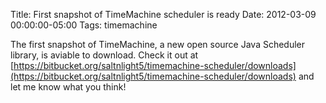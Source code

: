 Title: First snapshot of TimeMachine scheduler is ready
Date: 2012-03-09 00:00:00-05:00
Tags: timemachine


The first snapshot of TimeMachine, a new open source Java Scheduler library, is aviable to download. Check it out at [https://bitbucket.org/saltnlight5/timemachine-scheduler/downloads](https://bitbucket.org/saltnlight5/timemachine-scheduler/downloads) and let me know what you think!

